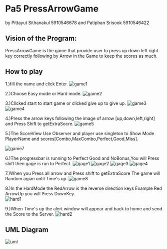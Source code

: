 # Pa5 PressArrowGame
by  Pittayut Sithanakul 5910546678 and Patiphan Srisook    5910546422

## Vision of the Program:
PressArrowGame is the game that provide user to press up down left right key correctly following by Arrow in the Game to keep the scores as much.


## How to play

1.)fill the name and click Enter.
![game1](https://user-images.githubusercontent.com/25226462/39955155-791accb6-55f4-11e8-8ced-cf27c8e02e50.jpg)


2.)Choose Easy mode or Hard mode.
![game2](https://user-images.githubusercontent.com/25226462/39955171-d8918d74-55f4-11e8-9a0c-336bb84ce1ed.jpg)


3.)Clicked start to start game or clicked give up to give up.
![game3](https://user-images.githubusercontent.com/25226462/39955183-eac7f528-55f4-11e8-9af5-4a8ec7306eab.jpg)
![game4](https://user-images.githubusercontent.com/25226462/39955192-02c1ec88-55f5-11e8-8121-fa9e964eeb33.jpg)


4.)Press the arrow keys following the image of arrow [up,down,left,right] and Press Shift to getExtraSocre.
![game5](https://user-images.githubusercontent.com/25226462/39955194-08621fe6-55f5-11e8-8c0a-9310a8fa9c0b.jpg)


5.)The ScoreView Use Observer and player use singleton to Show Mode PlayerName and scores[Combo,MaxCombo,Perfect,Good,Miss].


![game7](https://user-images.githubusercontent.com/25226462/39955197-0d06ed24-55f5-11e8-9377-1e83fd8415d1.jpg)


6.)The progressbar is running to Perfect Good and NoBonus,You will Press shift then gage is run to Perfect.
![gage1](https://user-images.githubusercontent.com/25226462/39955227-6bf36bdc-55f5-11e8-9fe1-1db5738aa74d.jpg)
![gage2](https://user-images.githubusercontent.com/25226462/39955228-6f38ecf4-55f5-11e8-8040-20288ee8acc8.jpg)
![gage3](https://user-images.githubusercontent.com/25226462/39955229-70c6887e-55f5-11e8-96a6-990c595cc0de.jpg)
![gage4](https://user-images.githubusercontent.com/25226462/39955230-72abf48a-55f5-11e8-9eca-98243cb95cbc.jpg)


7.)When you Press all arrow and Press shift to getExtraScore The game will Random agian until Time's up.
![game8](https://user-images.githubusercontent.com/25226462/39955198-0e60c708-55f5-11e8-89e9-a749f229fcce.jpg)


8.)In the HardMode the RedArrow is the reverse direction keys Example Red ArrowUp you will Press DownKey.  
![hard1](https://user-images.githubusercontent.com/25226462/39955231-757b280c-55f5-11e8-947c-51e860e36ee2.jpg)


9.)When Time's up the alert window will appear and back to home and send the Score to the Server.
![hard2](https://user-images.githubusercontent.com/25226462/39955232-772ac45a-55f5-11e8-979a-56386513a98e.jpg)

## UML Diagram

![uml](https://user-images.githubusercontent.com/25226462/39986262-5c8202de-578b-11e8-8ce5-bec76c51ca5d.jpg)

